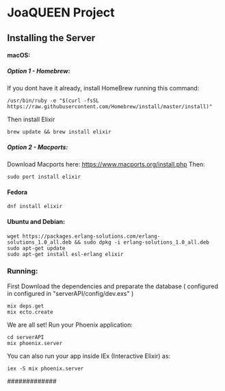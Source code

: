 # JoaQUEEN Project

## Installing the Server

#### macOS: 	
##### Option 1 - Homebrew:

If you dont have it already, install HomeBrew running this command:

	/usr/bin/ruby -e "$(curl -fsSL https://raw.githubusercontent.com/Homebrew/install/master/install)"

Then install Elixir

	brew update && brew install elixir

##### Option 2 - Macports:
Download Macports here: https://www.macports.org/install.php
Then:

	sudo port install elixir


#### Fedora
	dnf install elixir

#### Ubuntu and Debian:
	wget https://packages.erlang-solutions.com/erlang-solutions_1.0_all.deb && sudo dpkg -i erlang-solutions_1.0_all.deb
	sudo apt-get update
	sudo apt-get install esl-erlang elixir

### Running:

First Download the dependencies and preparate the database ( configured in configured in "serverAPI/config/dev.exs" )

	mix deps.get
	mix ecto.create

We are all set! Run your Phoenix application:

	cd serverAPI
	mix phoenix.server

You can also run your app inside IEx (Interactive Elixir) as:

	iex -S mix phoenix.server



#############
